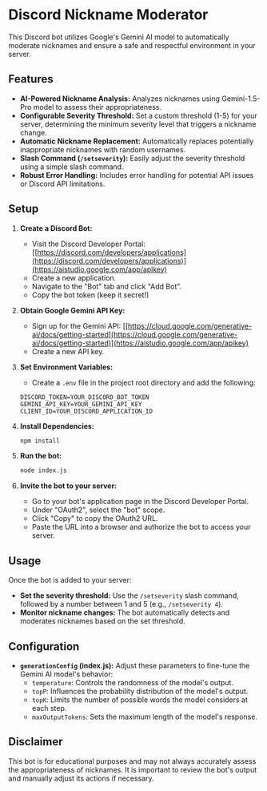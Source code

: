 # Discord Nickname Moderator

This Discord bot utilizes Google's Gemini AI model to automatically moderate nicknames and ensure a safe and respectful environment in your server. 

## Features

* **AI-Powered Nickname Analysis:**  Analyzes nicknames using Gemini-1.5-Pro model to assess their appropriateness.
* **Configurable Severity Threshold:** Set a custom threshold (1-5) for your server, determining the minimum severity level that triggers a nickname change.
* **Automatic Nickname Replacement:**  Automatically replaces potentially inappropriate nicknames with random usernames.
* **Slash Command (`/setseverity`):**  Easily adjust the severity threshold using a simple slash command.
* **Robust Error Handling:**  Includes error handling for potential API issues or Discord API limitations.

## Setup

1. **Create a Discord Bot:** 
    * Visit the Discord Developer Portal: [[https://discord.com/developers/applications](https://discord.com/developers/applications)](https://aistudio.google.com/app/apikey)
    * Create a new application.
    * Navigate to the "Bot" tab and click "Add Bot".
    * Copy the bot token (keep it secret!)

2. **Obtain Google Gemini API Key:**
    * Sign up for the Gemini API: [[https://cloud.google.com/generative-ai/docs/getting-started](https://cloud.google.com/generative-ai/docs/getting-started)](https://aistudio.google.com/app/apikey)
    * Create a new API key.

3. **Set Environment Variables:**
    * Create a `.env` file in the project root directory and add the following:
    ```
    DISCORD_TOKEN=YOUR_DISCORD_BOT_TOKEN
    GEMINI_API_KEY=YOUR_GEMINI_API_KEY
    CLIENT_ID=YOUR_DISCORD_APPLICATION_ID
    ```

4. **Install Dependencies:**
    ```bash
    npm install
    ```

5. **Run the bot:**
    ```bash
    node index.js
    ```

6. **Invite the bot to your server:**
    * Go to your bot's application page in the Discord Developer Portal.
    * Under "OAuth2", select the "bot" scope.
    * Click "Copy" to copy the OAuth2 URL.
    * Paste the URL into a browser and authorize the bot to access your server.

## Usage

Once the bot is added to your server:

* **Set the severity threshold:** Use the `/setseverity` slash command, followed by a number between 1 and 5 (e.g., `/setseverity 4`).
* **Monitor nickname changes:** The bot automatically detects and moderates nicknames based on the set threshold.

## Configuration

* **`generationConfig` (index.js):** Adjust these parameters to fine-tune the Gemini AI model's behavior:
    * `temperature`: Controls the randomness of the model's output.
    * `topP`: Influences the probability distribution of the model's output.
    * `topK`: Limits the number of possible words the model considers at each step.
    * `maxOutputTokens`: Sets the maximum length of the model's response.

## Disclaimer

This bot is for educational purposes and may not always accurately assess the appropriateness of nicknames. It is important to review the bot's output and manually adjust its actions if necessary. 
